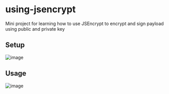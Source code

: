 # using-jsencrypt

Mini project for learning how to use JSEncrypt to encrypt and sign payload using public and private key

## Setup

![image](https://github.com/user-attachments/assets/40ab16b7-c5fd-46b3-bc77-cc1151a773bd)

## Usage

![image](https://github.com/user-attachments/assets/721071b7-8a0b-4555-9cc5-f6937954db2d)
